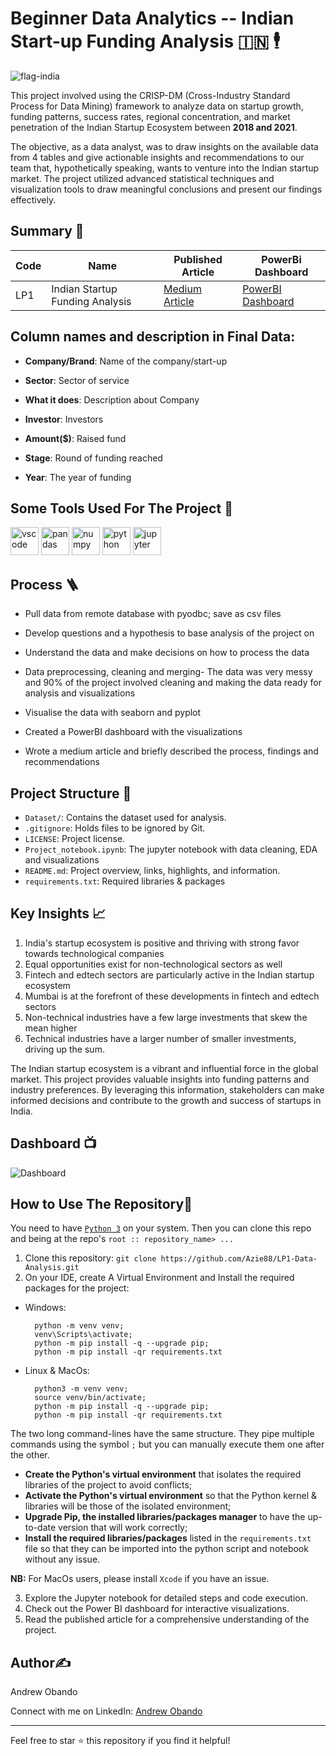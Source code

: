 # Beginner Data Analytics -- Indian Start-up Funding Analysis 🇮🇳 🕴️
![flag-india](https://github.com/Azie88/LP1-Data-Analysis/assets/101363399/33d9e0c6-0b2a-42ce-8473-129932025fec)


This project involved using the CRISP-DM (Cross-Industry Standard Process for Data Mining) framework to analyze data on startup growth, funding patterns, success rates, regional concentration, and market penetration of the Indian Startup Ecosystem between **2018 and 2021**.

The objective, as a data analyst, was to draw insights on the available data from 4 tables and give actionable insights and recommendations to our team that, hypothetically speaking, wants to venture into the Indian startup market. The project utilized advanced statistical techniques and visualization tools to draw meaningful conclusions and present our findings effectively.


## Summary 📄

| Code | Name | Published Article | PowerBi Dashboard |
|------|------|-------------------|-------------------|
| LP1 | Indian Startup Funding Analysis | <a href="https://medium.com/@obandoandrew8/beginner-data-analytics-indian-startup-ecosystem-dataset-2018-2021-e4a5a2fb5516">Medium Article</a> | <a href="https://app.powerbi.com/view?r=eyJrIjoiZjFiMjUyNTAtYTBlOC00Njk3LWI4OWUtZWI3MWI0YjMwMDVlIiwidCI6IjQ0ODdiNTJmLWYxMTgtNDgzMC1iNDlkLTNjMjk4Y2I3MTA3NSJ9">PowerBI Dashboard</a> |




## **Column names and description in Final Data:**

- **Company/Brand**: Name of the company/start-up

- **Sector**: Sector of service

- **What it does**: Description about Company

- **Investor**: Investors

- **Amount(\$)**: Raised fund

- **Stage**: Round of funding reached

- **Year**: The year of funding

<h2> Some Tools Used For The Project 🚀</h2>

<p>
<img src="https://cdn.jsdelivr.net/gh/devicons/devicon/icons/vscode/vscode-original.svg" alt="vscode" width="45" height="45"/>
<img src="https://cdn.jsdelivr.net/gh/devicons/devicon/icons/pandas/pandas-original-wordmark.svg" alt="pandas" width="45" height="45"/>
<img src="https://cdn.jsdelivr.net/gh/devicons/devicon/icons/numpy/numpy-original.svg" alt="numpy" width="45" height="45"/>
<img src="https://cdn.jsdelivr.net/gh/devicons/devicon/icons/python/python-original.svg" alt="python" width="45" height="45"/>
<img src="https://cdn.jsdelivr.net/gh/devicons/devicon/icons/jupyter/jupyter-original-wordmark.svg" alt="jupyter" width="45" height="45"/>
</p>



## Process 🪜

- Pull data from remote database with pyodbc; save as csv files

- Develop questions and a hypothesis to base analysis of the project on

- Understand the data and make decisions on how to process the data

- Data preprocessing, cleaning and merging- The data was very messy and 90% of the project involved cleaning and making the data ready for analysis and visualizations

- Visualise the data with seaborn and pyplot

- Created a PowerBI dashboard with the visualizations

- Wrote a medium article and briefly described the process, findings and recommendations



## Project Structure 📂

- `Dataset/`: Contains the dataset used for analysis.
- `.gitignore`: Holds files to be ignored by Git.
- `LICENSE`: Project license.
- `Project_notebook.ipynb`: The jupyter notebook with data cleaning, EDA and visualizations
- `README.md`: Project overview, links, highlights, and information.
- `requirements.txt`: Required libraries & packages



## Key Insights :chart_with_upwards_trend:

1. India's startup ecosystem is positive and thriving with strong favor towards technological companies
2. Equal opportunities exist for non-technological sectors as well
3. Fintech and edtech sectors are particularly active in the Indian startup ecosystem
4. Mumbai is at the forefront of these developments in fintech and edtech sectors
5. Non-technical industries have a few large investments that skew the mean higher
6. Technical industries have a larger number of smaller investments, driving up the sum.

The Indian startup ecosystem is a vibrant and influential force in the global market. This project provides valuable insights into funding patterns and industry preferences. By leveraging this information, stakeholders can make informed decisions and contribute to the growth and success of startups in India.



## Dashboard 📺
![Dashboard](https://github.com/Azie88/LP1-Data-Analysis/assets/101363399/82c784e7-f817-4642-905c-a5f7d2ed724f)

## How to Use The Repository🏁

You need to have [`Python 3`](https://www.python.org/) on your system. Then you can clone this repo and being at the repo's `root :: repository_name> ...`

1. Clone this repository: `git clone https://github.com/Azie88/LP1-Data-Analysis.git`
2. On your IDE, create A Virtual Environment and Install the required packages for the project:

- Windows:
        
        python -m venv venv; 
        venv\Scripts\activate; 
        python -m pip install -q --upgrade pip; 
        python -m pip install -qr requirements.txt  

- Linux & MacOs:
        
        python3 -m venv venv; 
        source venv/bin/activate; 
        python -m pip install -q --upgrade pip; 
        python -m pip install -qr requirements.txt  

The two long command-lines have the same structure. They pipe multiple commands using the symbol ` ; ` but you can manually execute them one after the other.

- **Create the Python's virtual environment** that isolates the required libraries of the project to avoid conflicts;
- **Activate the Python's virtual environment** so that the Python kernel & libraries will be those of the isolated environment;
- **Upgrade Pip, the installed libraries/packages manager** to have the up-to-date version that will work correctly;
- **Install the required libraries/packages** listed in the `requirements.txt` file so that they can be imported into the python script and notebook without any issue.

**NB:** For MacOs users, please install `Xcode` if you have an issue.

3. Explore the Jupyter notebook for detailed steps and code execution.
4. Check out the Power BI dashboard for interactive visualizations.
5. Read the published article for a comprehensive understanding of the project.

## Author✍️

Andrew Obando

Connect with me on LinkedIn: [Andrew Obando](https://www.linkedin.com/in/andrewobando/)

---

Feel free to star ⭐ this repository if you find it helpful!
